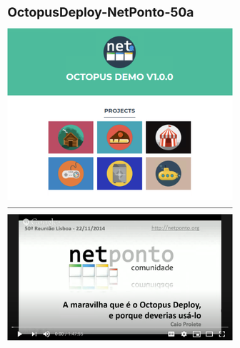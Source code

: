 # OctopusDeploy-NetPonto-50a

[![Octopus Deploy Demo - NetPonto](assets/octopus-deploy-demo-netponto.png)](https://www.youtube.com/watch?v=yQbLl6cCNVU "A maravilha que é o Octopus Deploy, e porque deverias usá-lo")

---

[![Octopus Deploy Video - NetPonto](assets/octopus-deploy-video-youtube-netponto.png)](https://www.youtube.com/watch?v=yQbLl6cCNVU "A maravilha que é o Octopus Deploy, e porque deverias usá-lo")
